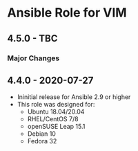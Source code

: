 # Ansible Role for VIM

## 4.5.0 - TBC

### Major Changes

## 4.4.0 - 2020-07-27

  - Ininitial release for Ansible 2.9 or higher
  - This role was designed for:
      - Ubuntu 18.04/20.04
      - RHEL/CentOS 7/8
      - openSUSE Leap 15.1
      - Debian 10
      - Fedora 32
